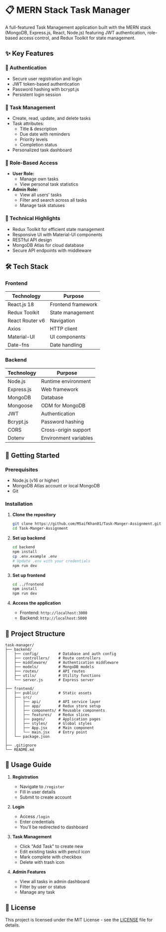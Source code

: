 


# 📋 MERN Stack Task Manager



A full-featured Task Management application built with the MERN stack (MongoDB, Express.js, React, Node.js) featuring JWT authentication, role-based access control, and Redux Toolkit for state management.

## ✨ Key Features

### 🔐 Authentication
- Secure user registration and login
- JWT token-based authentication
- Password hashing with bcrypt.js
- Persistent login session

### 📝 Task Management
- Create, read, update, and delete tasks
- Task attributes:
  - Title & description
  - Due date with reminders
  - Priority levels
  - Completion status
- Personalized task dashboard

### 👥 Role-Based Access
- **User Role:**
  - Manage own tasks
  - View personal task statistics
- **Admin Role:**
  - View all users' tasks
  - Filter and search across all tasks
  - Manage task statuses

### 🚀 Technical Highlights
- Redux Toolkit for efficient state management
- Responsive UI with Material-UI components
- RESTful API design
- MongoDB Atlas for cloud database
- Secure API endpoints with middleware

## 🛠 Tech Stack

### Frontend
| Technology | Purpose |
|------------|---------|
| React.js 18 | Frontend framework |
| Redux Toolkit | State management |
| React Router v6 | Navigation |
| Axios | HTTP client |
| Material-UI | UI components |
| Date-fns | Date handling |

### Backend
| Technology | Purpose |
|------------|---------|
| Node.js | Runtime environment |
| Express.js | Web framework |
| MongoDB | Database |
| Mongoose | ODM for MongoDB |
| JWT | Authentication |
| Bcrypt.js | Password hashing |
| CORS | Cross-origin support |
| Dotenv | Environment variables |

## 🚀 Getting Started

### Prerequisites
- Node.js (v16 or higher)
- MongoDB Atlas account or local MongoDB
- Git

### Installation

1. **Clone the repository**
   ```bash
   git clone https://github.com/MSaifKhan01/Task-Manger-Assignment.git
   cd Task-Manger-Assignment
   ```

2. **Set up backend**
   ```bash
   cd backend
   npm install
   cp .env.example .env
   # Update .env with your credentials
   npm run dev
   ```

3. **Set up frontend**
   ```bash
   cd ../frontend
   npm install
   npm run dev
   ```

4. **Access the application**
   - Frontend: `http://localhost:3000`
   - Backend: `http://localhost:5000`

## 📂 Project Structure

```
task-manager/
├── backend/
│   ├── config/         # Database and auth config
│   ├── controllers/    # Route controllers
│   ├── middleware/     # Authentication middleware
│   ├── models/         # MongoDB models
│   ├── routes/         # API routes
│   ├── utils/          # Utility functions
│   └── server.js       # Express server
│
├── frontend/
│   ├── public/         # Static assets
│   ├── src/
│   │   ├── api/        # API service layer
│   │   ├── app/        # Redux store setup
│   │   ├── components/ # Reusable components
│   │   ├── features/   # Redux slices
│   │   ├── pages/      # Application pages
│   │   ├── styles/     # Global styles
│   │   ├── App.jsx     # Main component
│   │   └── main.jsx    # Entry point
│   └── package.json
│
├── .gitignore
└── README.md
```

## 🌟 Usage Guide

1. **Registration**
   - Navigate to `/register`
   - Fill in user details
   - Submit to create account

2. **Login**
   - Access `/login`
   - Enter credentials
   - You'll be redirected to dashboard

3. **Task Management**
   - Click "Add Task" to create new
   - Edit existing tasks with pencil icon
   - Mark complete with checkbox
   - Delete with trash icon

4. **Admin Features**
   - View all tasks in admin dashboard
   - Filter by user or status
   - Manage any task

## 📝 License

This project is licensed under the MIT License - see the [LICENSE](LICENSE) file for details.
